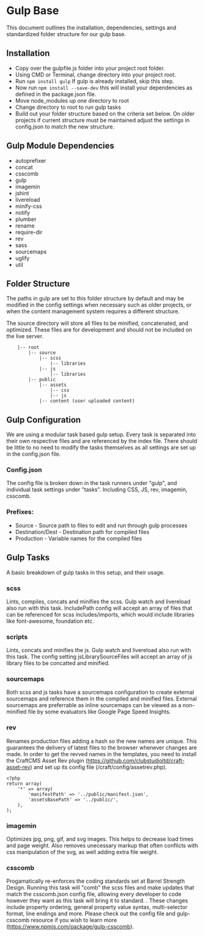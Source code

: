 # Gulp Base

This document outlines the installation, dependencies, settings and standardized folder structure for our gulp base.

## Installation

- Copy over the gulpfile.js folder into your project root folder.
- Using CMD or Terminal, change directory into your project root.
- Run `npm install gulp` If gulp is already installed, skip this step.
- Now run `npm install --save-dev` this will install your 
   dependencies as defined in the package.json file.
- Move node_modules up one directory to root
- Change directory to root to run gulp tasks
- Build out your folder structure based on the criteria set below. On older projects if 
current structure must be maintained adjust the settings in config.json to match the new structure.


## Gulp Module Dependencies

- autoprefixer
- concat
- csscomb
- gulp
- imagemin
- jshint
- livereload
- minify-css
- notify
- plumber
- rename
- require-dir
- rev
- sass
- sourcemaps
- uglify
- util


## Folder Structure

The paths in gulp are set to this folder structure by default and
may be modified in the config settings when necessary such as older projects,
or when the content management system requires a different structure.

The source directory will store all files to be minified, concatenated, and optimized.
These files are for development and should not be included on the 
live server.

``` 
    |-- root
        |-- source
            |-- scss
                |-- libraries 
            |-- js
                |-- libraries
        |-- public
            |-- assets
                |-- css
                |-- js
            |-- content (user uploaded content)
```


## Gulp Configuration

We are using a modular task based gulp setup. Every task is separated into their own respective files and are referenced by the index file. There should be little to no need to modify the tasks themselves as all settings are set up in the config.json file.

### Config.json

The config file is broken down in the task runners under "gulp", and individual task settings under "tasks". Including CSS, JS, rev, imagemin, csscomb.

### Prefixes:

- Source - Source path to files to edit and run through gulp processes
- Destination/Dest - Destination path for compiled files
- Production - Variable names for the compiled files


## Gulp Tasks

A basic breakdown of gulp tasks in this setup, and their usage.

### scss

Lints, compiles, concats and minifies the scss.  Gulp watch and livereload also run with this task. IncludePath config will accept an array of files that can be referenced for scss includes/imports, which would include libraries like font-awesome, foundation etc.

### scripts

Lints, concats and minifies the js.  Gulp watch and livereload also run with this task. The config setting jsLibrarySourceFiles will accept an array of js library files to be concatted and minified.

### sourcemaps

Both scss and js tasks have a sourcemaps configuration to create external sourcemaps and reference them in the compiled and minified files. External sourcemaps are preferrable as inline sourcemaps can be viewed as a non-minified file by some evaluators like Google Page Speed Insights.

### rev

Renames production files adding a hash so the new names are unique. This guarantees the delivery of latest files to the browser whenever changes are made.
In order to get the revved names in the templates, you need to install the  CraftCMS Asset Rev plugin
(https://github.com/clubstudioltd/craft-asset-rev) and set up its config file (/craft/config/assetrev.php).

```
<?php
return array(
    '*' => array(
        'manifestPath' => '../public/manifest.json',
        'assetsBasePath' => '../public/',
    ),
);
```

### imagemin

Optimizes jpg, png, gif, and svg images. This helps to decrease load times and page weight. Also removes unecessary markup that often conflicts with css manipulation of the svg, as well adding extra file weight.

### csscomb

Progamatically re-enforces the coding standards set at Barrel Strength Design. Running this task will "comb" the scss files and make updates that match the csscomb.json config file, allowing every developer to code however they want as this task will bring it to standard.
. These changes include property ordering, general property value syntax, multi-selector format, line endings and more. Please check out the config file and gulp-csscomb resource if you wish to learn more (https://www.npmjs.com/package/gulp-csscomb). 

